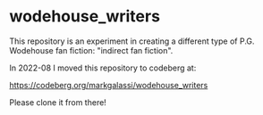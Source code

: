 # wodehouse_writers

This repository is an experiment in creating a different type of
P.G. Wodehouse fan fiction: "indirect fan fiction".

In 2022-08 I moved this repository to codeberg at:

https://codeberg.org/markgalassi/wodehouse_writers

Please clone it from there!
